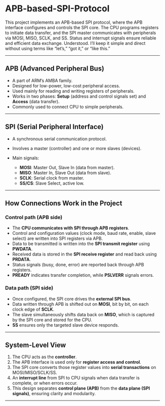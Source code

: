 # APB-based-SPI-Protocol
This project implements an APB-based SPI protocol, where the APB interface configures and controls the SPI core. The CPU programs registers to initiate data transfer, and the SPI master communicates with peripherals via MOSI, MISO, SCLK, and SS. Status and interrupt signals ensure reliable and efficient data exchange.
Understood. I’ll keep it simple and direct without using terms like “let’s,” “got it,” or “like this.”

---

## APB (Advanced Peripheral Bus)

* A part of ARM’s AMBA family.
* Designed for low-power, low-cost peripheral access.
* Used mainly for reading and writing registers of peripherals.
* Works in two phases: **Setup** (address and control signals set) and **Access** (data transfer).
* Commonly used to connect CPU to simple peripherals.

---

## SPI (Serial Peripheral Interface)

* A synchronous serial communication protocol.
* Involves a master (controller) and one or more slaves (devices).
* Main signals:

  * **MOSI**: Master Out, Slave In (data from master).
  * **MISO**: Master In, Slave Out (data from slave).
  * **SCLK**: Serial clock from master.
  * **SS/CS**: Slave Select, active low.

---
## How Connections Work in the Project

### Control path (APB side)

* The **CPU communicates with SPI through APB registers**.
* Control and configuration values (clock mode, baud rate, enable, slave select) are written into SPI registers via APB.
* Data to be transmitted is written into the **SPI transmit register** using **PWDATA**.
* Received data is stored in the **SPI receive register** and read back using **PRDATA**.
* Status signals (busy, done, error) are reported back through APB registers.
* **PREADY** indicates transfer completion, while **PSLVERR** signals errors.

### Data path (SPI side)

* Once configured, the SPI core drives the **external SPI bus**.
* Data written through APB is shifted out on **MOSI**, bit by bit, on each clock edge of **SCLK**.
* The slave simultaneously shifts data back on **MISO**, which is captured by the SPI core and stored for the CPU.
* **SS** ensures only the targeted slave device responds.

---

## System-Level View

1. The CPU acts as the **controller**.
2. The APB interface is used only for **register access and control**.
3. The SPI core converts those register values into **serial transactions** on MOSI/MISO/SCLK/SS.
4. An **interrupt line** from SPI to CPU signals when data transfer is complete, or when errors occur.
5. This design separates **control plane (APB)** from the **data plane (SPI signals)**, ensuring clarity and modularity.

---



